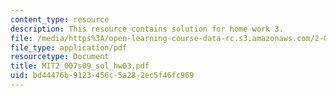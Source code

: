 ```yaml
---
content_type: resource
description: This resource contains solution for home work 3.
file: /media/https%3A/open-learning-course-data-rc.s3.amazonaws.com/2-007-design-and-manufacturing-i-spring-2009/bd44476b9123456c5a282ec5f46fc969_MIT2_007s09_sol_hw03.pdf
file_type: application/pdf
resourcetype: Document
title: MIT2_007s09_sol_hw03.pdf
uid: bd44476b-9123-456c-5a28-2ec5f46fc969
---
```

